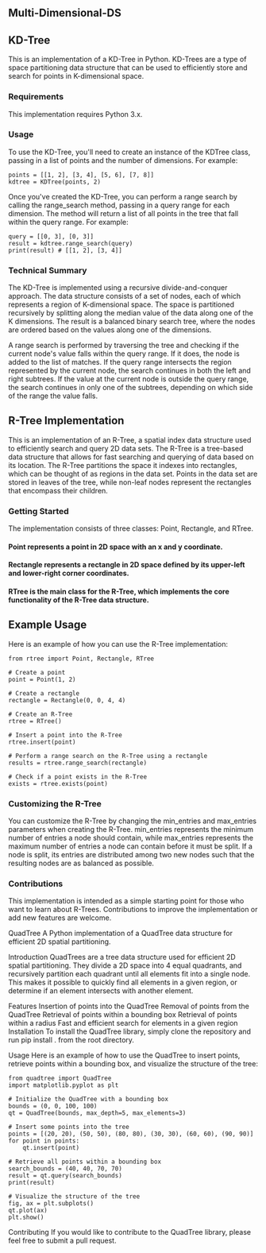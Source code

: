 ## Multi-Dimensional-DS

## KD-Tree
This is an implementation of a KD-Tree in Python. KD-Trees are a type of space partitioning data structure that can be used to efficiently store and
search for points in K-dimensional space.

### Requirements
This implementation requires Python 3.x.

### Usage
To use the KD-Tree, you'll need to create an instance of the KDTree class, passing in a list of points and the number of dimensions. For example:
```
points = [[1, 2], [3, 4], [5, 6], [7, 8]]
kdtree = KDTree(points, 2)
```
Once you've created the KD-Tree, you can perform a range search by calling the range_search method, passing in a query range for each dimension.
The method will return a list of all points in the tree that fall within the query range. For example:
```
query = [[0, 3], [0, 3]]
result = kdtree.range_search(query)
print(result) # [[1, 2], [3, 4]]
```

### Technical Summary
The KD-Tree is implemented using a recursive divide-and-conquer approach. The data structure consists of a set of nodes, each of which represents a region
of K-dimensional space. The space is partitioned recursively by splitting along the median value of the data along one of the K dimensions. 
The result is a balanced binary search tree, where the nodes are ordered based on the values along one of the dimensions.

A range search is performed by traversing the tree and checking if the current node's value falls within the query range. 
If it does, the node is added to the list of matches. If the query range intersects the region represented by the current node,
the search continues in both the left and right subtrees. If the value at the current node is outside the query range,
the search continues in only one of the subtrees, depending on which side of the range the value falls.


## R-Tree Implementation
This is an implementation of an R-Tree, a spatial index data structure used to efficiently search and query 2D data sets.
The R-Tree is a tree-based data structure that allows for fast searching and querying of data based on its location.
The R-Tree partitions the space it indexes into rectangles, which can be thought of as regions in the data set.
Points in the data set are stored in leaves of the tree, while non-leaf nodes represent the rectangles that encompass their children.

### Getting Started
The implementation consists of three classes: Point, Rectangle, and RTree.

#### Point represents a point in 2D space with an x and y coordinate.
#### Rectangle represents a rectangle in 2D space defined by its upper-left and lower-right corner coordinates.
#### RTree is the main class for the R-Tree, which implements the core functionality of the R-Tree data structure.

## Example Usage
Here is an example of how you can use the R-Tree implementation:
```
from rtree import Point, Rectangle, RTree

# Create a point
point = Point(1, 2)

# Create a rectangle
rectangle = Rectangle(0, 0, 4, 4)

# Create an R-Tree
rtree = RTree()

# Insert a point into the R-Tree
rtree.insert(point)

# Perform a range search on the R-Tree using a rectangle
results = rtree.range_search(rectangle)

# Check if a point exists in the R-Tree
exists = rtree.exists(point)
```

### Customizing the R-Tree
You can customize the R-Tree by changing the min_entries and max_entries parameters when creating the R-Tree.
min_entries represents the minimum number of entries a node should contain, while max_entries represents the maximum number of entries a node can contain
before it must be split. If a node is split, its entries are distributed among two new nodes such that the resulting nodes are as balanced as possible.

### Contributions
This implementation is intended as a simple starting point for those who want to learn about R-Trees. Contributions to improve the implementation or add new features are welcome.



QuadTree
A Python implementation of a QuadTree data structure for efficient 2D spatial partitioning.

Introduction
QuadTrees are a tree data structure used for efficient 2D spatial partitioning. They divide a 2D space into 4 equal quadrants, and recursively partition each quadrant until all elements fit into a single node. This makes it possible to quickly find all elements in a given region, or determine if an element intersects with another element.

Features
Insertion of points into the QuadTree
Removal of points from the QuadTree
Retrieval of points within a bounding box
Retrieval of points within a radius
Fast and efficient search for elements in a given region
Installation
To install the QuadTree library, simply clone the repository and run pip install . from the root directory.

Usage
Here is an example of how to use the QuadTree to insert points, retrieve points within a bounding box, and visualize the structure of the tree:

```
from quadtree import QuadTree
import matplotlib.pyplot as plt

# Initialize the QuadTree with a bounding box
bounds = (0, 0, 100, 100)
qt = QuadTree(bounds, max_depth=5, max_elements=3)

# Insert some points into the tree
points = [(20, 20), (50, 50), (80, 80), (30, 30), (60, 60), (90, 90)]
for point in points:
    qt.insert(point)

# Retrieve all points within a bounding box
search_bounds = (40, 40, 70, 70)
result = qt.query(search_bounds)
print(result)

# Visualize the structure of the tree
fig, ax = plt.subplots()
qt.plot(ax)
plt.show()
```

Contributing
If you would like to contribute to the QuadTree library, please feel free to submit a pull request.

